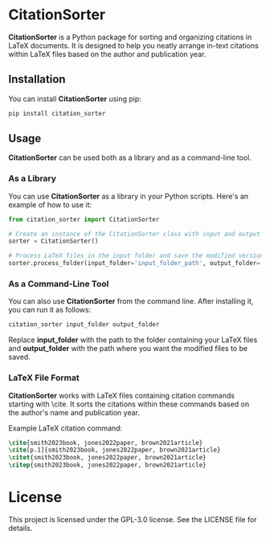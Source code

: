 # CitationSorter

**CitationSorter** is a Python package for sorting and organizing citations in LaTeX documents. It is designed to help you neatly arrange in-text citations within LaTeX files based on the author and publication year.

## Installation

You can install **CitationSorter** using pip:

```bash
pip install citation_sorter
```

## Usage

**CitationSorter** can be used both as a library and as a command-line tool.

### As a Library

You can use **CitationSorter** as a library in your Python scripts. Here's an example of how to use it:

```py
from citation_sorter import CitationSorter

# Create an instance of the CitationSorter class with input and output folders
sorter = CitationSorter()

# Process LaTeX files in the input folder and save the modified versions in the output folder
sorter.process_folder(input_folder='input_folder_path', output_folder='output_folder_path')
```

### As a Command-Line Tool

You can also use **CitationSorter** from the command line. After installing it, you can run it as follows:

```bash
citation_sorter input_folder output_folder
```

Replace **input_folder** with the path to the folder containing your LaTeX files and **output_folder** with the path where you want the modified files to be saved.

### LaTeX File Format

**CitationSorter** works with LaTeX files containing citation commands starting with \cite. It sorts the citations within these commands based on the author's name and publication year.

Example LaTeX citation command:

```latex
\cite{smith2023book, jones2022paper, brown2021article}
\cite[p.1]{smith2023book, jones2022paper, brown2021article}
\citet{smith2023book, jones2022paper, brown2021article}
\citep{smith2023book, jones2022paper, brown2021article}
```

# License

This project is licensed under the GPL-3.0 license. See the LICENSE file for details.
